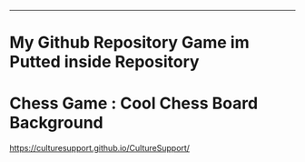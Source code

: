 

----------

# My Github Repository Game im Putted inside Repository

# Chess Game : Cool Chess Board Background

https://culturesupport.github.io/CultureSupport/





